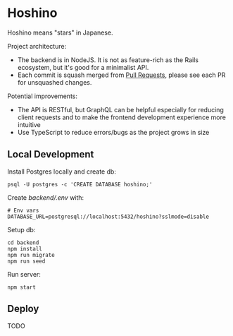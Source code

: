 # Hoshino

Hoshino means "stars" in Japanese.

Project architecture:
- The backend is in NodeJS. It is not as feature-rich as the Rails ecosystem, but it's good for a minimalist API.
- Each commit is squash merged from [Pull Requests](https://github.com/one-shots/hoshino/pulls), please see each PR for unsquashed changes.

Potential improvements:
- The API is RESTful, but GraphQL can be helpful especially for reducing client requests and to make the frontend development experience more intuitive
- Use TypeScript to reduce errors/bugs as the project grows in size

## Local Development

Install Postgres locally and create db:

```shell script
psql -U postgres -c 'CREATE DATABASE hoshino;'
```

Create _backend/.env_ with:

```shell script
# Env vars
DATABASE_URL=postgresql://localhost:5432/hoshino?sslmode=disable
``` 

Setup db:

```shell script
cd backend
npm install
npm run migrate
npm run seed
```

Run server:

```shell script
npm start
```

## Deploy

TODO